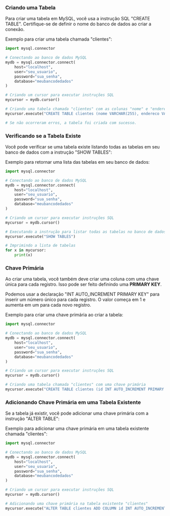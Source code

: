 ### Criando uma Tabela

Para criar uma tabela em MySQL, você usa a instrução SQL "CREATE TABLE". Certifique-se de definir o nome do banco de dados ao criar a conexão.

Exemplo para criar uma tabela chamada "clientes":

```python
import mysql.connector

# Conectando ao banco de dados MySQL
mydb = mysql.connector.connect(
    host="localhost",
    user="seu_usuario",
    password="sua_senha",
    database="meubancodedados"
)

# Criando um cursor para executar instruções SQL
mycursor = mydb.cursor()

# Criando uma tabela chamada "clientes" com as colunas "nome" e "endereco"
mycursor.execute("CREATE TABLE clientes (nome VARCHAR(255), endereco VARCHAR(255))")

# Se não ocorreram erros, a tabela foi criada com sucesso.
```

### Verificando se a Tabela Existe

Você pode verificar se uma tabela existe listando todas as tabelas em seu banco de dados com a instrução "SHOW TABLES":

Exemplo para retornar uma lista das tabelas em seu banco de dados:

```python
import mysql.connector

# Conectando ao banco de dados MySQL
mydb = mysql.connector.connect(
    host="localhost",
    user="seu_usuario",
    password="sua_senha",
    database="meubancodedados"
)

# Criando um cursor para executar instruções SQL
mycursor = mydb.cursor()

# Executando a instrução para listar todas as tabelas no banco de dados
mycursor.execute("SHOW TABLES")

# Imprimindo a lista de tabelas
for x in mycursor:
    print(x)
```

### Chave Primária

Ao criar uma tabela, você também deve criar uma coluna com uma chave única para cada registro. Isso pode ser feito definindo uma **PRIMARY KEY**.

Podemos usar a declaração "INT AUTO_INCREMENT PRIMARY KEY" para inserir um número único para cada registro. O valor começa em 1 e aumenta em um para cada novo registro.

Exemplo para criar uma chave primária ao criar a tabela:

```python
import mysql.connector

# Conectando ao banco de dados MySQL
mydb = mysql.connector.connect(
    host="localhost",
    user="seu_usuario",
    password="sua_senha",
    database="meubancodedados"
)

# Criando um cursor para executar instruções SQL
mycursor = mydb.cursor()

# Criando uma tabela chamada "clientes" com uma chave primária
mycursor.execute("CREATE TABLE clientes (id INT AUTO_INCREMENT PRIMARY KEY, nome VARCHAR(255), endereco VARCHAR(255))")
```

### Adicionando Chave Primária em uma Tabela Existente

Se a tabela já existir, você pode adicionar uma chave primária com a instrução "ALTER TABLE":

Exemplo para adicionar uma chave primária em uma tabela existente chamada "clientes":

```python
import mysql.connector

# Conectando ao banco de dados MySQL
mydb = mysql.connector.connect(
    host="localhost",
    user="seu_usuario",
    password="sua_senha",
    database="meubancodedados"
)

# Criando um cursor para executar instruções SQL
mycursor = mydb.cursor()

# Adicionando uma chave primária na tabela existente "clientes"
mycursor.execute("ALTER TABLE clientes ADD COLUMN id INT AUTO_INCREMENT PRIMARY KEY")
```

